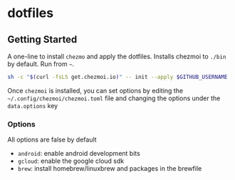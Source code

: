 # dotfiles

## Getting Started

A one-line to install `chezmo` and apply the dotfiles.
Installs chezmoi to `./bin` by default. Run from `~`.

```sh
sh -c "$(curl -fsLS get.chezmoi.io)" -- init --apply $GITHUB_USERNAME
```

Once `chezmoi` is installed, you can set options by editing the
`~/.config/chezmoi/chezmoi.toml` file and changing the options under the
`data.options` key

### Options

All options are false by default

- `android`: enable android development bits
- `gcloud`: enable the google cloud sdk
- `brew`: install homebrew/linuxbrew and packages in the brewfile
